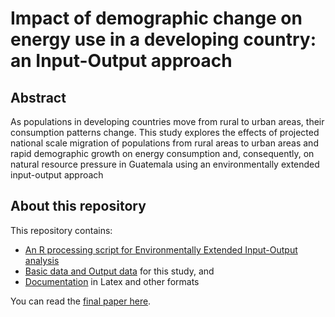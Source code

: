 # Impact of demographic change on energy use in a developing country: an Input-Output approach

## Abstract

As populations in developing countries move from rural to urban areas, their consumption patterns change. This study explores the effects of projected national scale migration of populations from rural areas to urban areas and rapid demographic growth on energy consumption and, consequently, on natural resource pressure in Guatemala using an environmentally extended input-output approach

## About this repository

This repository contains:

* [An R processing script for Environmentally Extended Input-Output analysis](https://github.com/renatovargas/energy-demographics/blob/master/code/LPR.R)
* [Basic data and Output data](https://github.com/renatovargas/energy-demographics/tree/master/data) for this study, and
* [Documentation](https://github.com/renatovargas/energy-demographics/tree/master/docs) in Latex and other formats

You can read the [final paper here](https://github.com/renatovargas/energy-demographics/blob/master/docs/01-Vargas-Demographic_Change_I-O.pdf).
